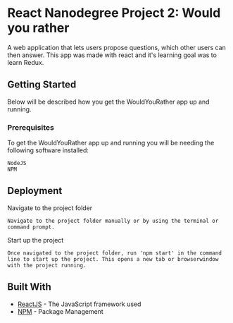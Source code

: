 # React Nanodegree Project 2: Would you rather

A web application that lets users propose questions, which other users can then answer. This app was made with react and it's learning goal was to learn Redux.

## Getting Started

Below will be described how you get the WouldYouRather app up and running.

### Prerequisites

To get the WouldYouRather app up and running you will be needing the following software installed:

```
NodeJS
NPM
```

## Deployment

Navigate to the project folder

```
Navigate to the project folder manually or by using the terminal or command prompt.
```

Start up the project

```
Once navigated to the project folder, run 'npm start' in the command line to start up the project. This opens a new tab or browserwindow with the project running.
```

## Built With

* [ReactJS](https://reactjs.org/) - The JavaScript framework used
* [NPM](https://www.npmjs.com/) - Package Management
